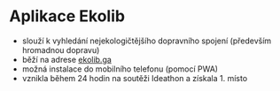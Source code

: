 # Aplikace Ekolib
* slouží k vyhledání nejekologičtějšího dopravního spojení (především hromadnou dopravu)
* běží na adrese [ekolib.ga](https://ekolib.ga)
* možná instalace do mobilního telefonu (pomocí PWA)
* vznikla během 24 hodin na soutěži Ideathon a získala 1. místo
